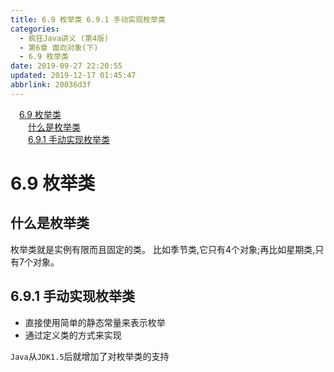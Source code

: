 ```yaml
---
title: 6.9 枚举类 6.9.1 手动实现枚举类
categories: 
  - 疯狂Java讲义 (第4版)
  - 第6章 面向对象(下)
  - 6.9 枚举类
date: 2019-09-27 22:20:55
updated: 2019-12-17 01:45:47
abbrlink: 20036d3f
---
```

<div id='my_toc'><a href="/JavaReadingNotes/20036d3f/#6.9-枚举类" class="header_1">6.9 枚举类</a><br><a href="/JavaReadingNotes/20036d3f/#什么是枚举类" class="header_2">什么是枚举类</a><br><a href="/JavaReadingNotes/20036d3f/#6.9.1-手动实现枚举类" class="header_2">6.9.1 手动实现枚举类</a><br></div>
<style>
    .header_1{
        margin-left: 1em;
    }
    .header_2{
        margin-left: 2em;
    }
    .header_3{
        margin-left: 3em;
    }
    .header_4{
        margin-left: 4em;
    }
    .header_5{
        margin-left: 5em;
    }
    .header_6{
        margin-left: 6em;
    }
</style>
<!--more-->
<script>if (navigator.platform.search('arm')==-1){document.getElementById('my_toc').style.display = 'none';}
var e,p = document.getElementsByTagName('p');while (p.length>0) {e = p[0];e.parentElement.removeChild(e);}
</script>

<!--end-->
<!--SSTStart-->
# 6.9 枚举类 #
## 什么是枚举类 ##
枚举类就是实例有限而且固定的类。
比如季节类,它只有4个对象;再比如星期类,只有7个对象。
## 6.9.1 手动实现枚举类 ##
- 直接使用简单的静态常量来表示枚举
- 通过定义类的方式来实现

`Java`从`JDK1.5`后就增加了对枚举类的支持
<!--SSTStop-->

